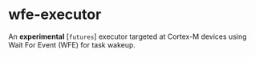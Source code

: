 wfe-executor
============

An **experimental** [`futures`] executor targeted at Cortex-M devices using Wait
For Event (WFE) for task wakeup.
